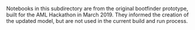 Notebooks in this subdirectory are from the original bootfinder prototype, built for the AML Hackathon in March 2019. They informed the creation of the updated model, but are not used in the current build and run process. 
